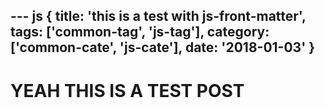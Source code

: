 --- js
{
  title: 'this is a test with js-front-matter',
  tags: ['common-tag', 'js-tag'],
  category: ['common-cate', 'js-cate'],
  date: '2018-01-03'
}
---

# YEAH THIS IS A TEST POST
